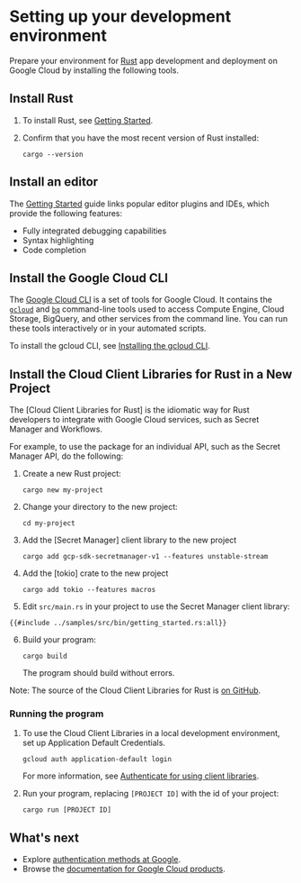 # Setting up your development environment

Prepare your environment for [Rust] app development and deployment on
Google Cloud by installing the following tools.

## Install Rust

1. To install Rust, see [Getting Started][rust-getting-started].

1. Confirm that you have the most recent version of Rust installed:

   ```shell
   cargo --version
   ```

## Install an editor

The [Getting Started][rust-getting-started] guide links popular editor plugins
and IDEs, which provide the following features:

- Fully integrated debugging capabilities
- Syntax highlighting
- Code completion

## Install the Google Cloud CLI

The [Google Cloud CLI] is a set of tools for Google Cloud. It contains the
[`gcloud`](https://cloud.google.com/sdk/gcloud/)
and [`bq`](https://cloud.google.com/bigquery/docs/bq-command-line-tool)
command-line tools used to access Compute Engine, Cloud Storage,
BigQuery, and other services from the command line. You can run these
tools interactively or in your automated scripts.

To install the gcloud CLI, see [Installing the gcloud CLI](https://cloud.google.com/sdk/install).

## Install the Cloud Client Libraries for Rust in a New Project

The [Cloud Client Libraries for Rust] is the idiomatic way for Rust developers
to integrate with Google Cloud services, such as Secret Manager and Workflows.

For example, to use the package for an individual API, such as the
Secret Manager API, do the following:

1. Create a new Rust project:

   ```shell
   cargo new my-project
   ```

1. Change your directory to the new project:

   ```shell
   cd my-project
   ```

1. Add the [Secret Manager] client library to the new project

   ```shell
   cargo add gcp-sdk-secretmanager-v1 --features unstable-stream
   ```

1. Add the [tokio] crate to the new project

   ```shell
   cargo add tokio --features macros
   ```

1. Edit `src/main.rs` in your project to use the Secret Manager client library:

```rust,ignore,noplayground
{{#include ../samples/src/bin/getting_started.rs:all}}
```

<!-- markdownlint-disable MD029 -->

6. Build your program:

   ```shell
   cargo build
   ```

   The program should build without errors.

<!-- markdownlint-enable MD029 -->

Note: The source of the Cloud Client Libraries for Rust is
[on GitHub](https://github.com/googleapis/google-cloud-rust).

### Running the program

1. To use the Cloud Client Libraries in a local development environment, set
   up Application Default Credentials.

   ```shell
   gcloud auth application-default login
   ```

   For more information, see
   [Authenticate for using client libraries][authn-client-libraries].

1. Run your program, replacing `[PROJECT ID]` with the id of your project:

   ```shell
   cargo run [PROJECT ID]
   ```

## What's next

- Explore [authentication methods at Google].
- Browse the [documentation for Google Cloud products].

[authentication methods at google]: https://cloud.google.com/docs/authentication
[authn-client-libraries]: https://cloud.google.com/docs/authentication/client-libraries
[documentation for google cloud products]: https://cloud.google.com/products
[google cloud cli]: https://cloud.google.com/sdk/
[rust]: https://www.rust-lang.org/
[rust-getting-started]: https://www.rust-lang.org/learn/get-started
